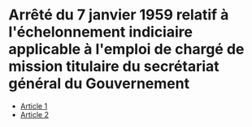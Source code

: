 # Arrêté du 7 janvier 1959 relatif à l'échelonnement indiciaire applicable à l'emploi de chargé de mission titulaire du secrétariat général du Gouvernement

- [Article 1](article-1.md)
- [Article 2](article-2.md)
